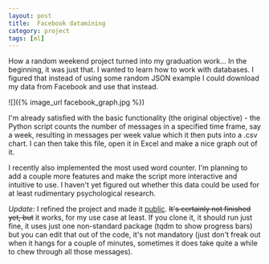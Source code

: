 ```yaml
---
layout: post
title:  Facebook datamining
category: project
tags: [ml]
---
```



How a random weekend project turned into my graduation work... In the beginning, it was just that. I wanted to learn how to work with databases. I figured that instead of using some random JSON example I could download my data from Facebook and use that instead.

![]({% image_url facebook_graph.jpg %})

I'm already satisfied with the basic functionality (the original objective) - the Python script counts the number of messages in a specified time frame, say a week, resulting in messages per week value which it then puts into a .csv chart. I can then take this file, open it in Excel and make a nice graph out of it.

I recently also implemented the most used word counter. I'm planning to add a couple more features and make the script more interactive and intuitive to use. I haven't yet figured out whether this data could be used for at least rudimentary psychological research.

*Update:* I refined the project and made it [public](https://github.com/georges-circuits/fb_conversations). ~~It's certainly not finished yet, but~~ it works, for my use case at least. If you clone it, it should run just fine, it uses just one non-standard package (tqdm to show progress bars) but you can edit that out of the code, it's not mandatory (just don't freak out when it hangs for a couple of minutes, sometimes it does take quite a while to chew through all those messages).
